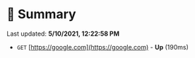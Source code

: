 # 📖 Summary
Last updated: **5/10/2021, 12:22:58 PM**

- `GET` [https://google.com](https://google.com) - **Up** (190ms)
